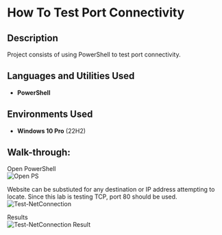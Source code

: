 <h1>How To Test Port Connectivity</h1>

<h2>Description</h2>
Project consists of using PowerShell to test port connectivity.<br />


<h2>Languages and Utilities Used</h2>

- <b>PowerShell</b> 

<h2>Environments Used </h2>

- <b>Windows 10 Pro</b> (22H2)

<h2>Walk-through:</h2>


Open PowerShell <br/>
![Open PS](https://github.com/jasondasho/Test-NetConnection/assets/94137942/c53e34bb-e5d3-4305-869d-5d9ecb58b902) <bk/>

Website can be substiuted for any destination or IP address attempting to locate. 
Since this lab is testing TCP, port 80 should be used. <br/>
![Test-NetConnection](https://github.com/jasondasho/Test-NetConnection/assets/94137942/8e6cb6e1-131e-4d05-80ad-9aeb0c7a8157)

Results<br/>
![Test-NetConnection Result](https://github.com/jasondasho/Test-NetConnection/assets/94137942/9d8d72f8-21f2-469c-9b72-aaec8dc66aaf)


</p>
